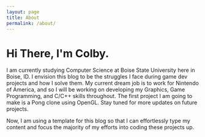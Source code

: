 ```yaml
---
layout: page
title: About
permalink: /about/
---
```


# Hi There, I'm Colby.

I am currently studying Computer Science at Boise State University here in Boise, ID. I envision this blog to be the struggles I face during game dev projects and how I solve them. My current dream job is to work for Nintendo of America, and so I will be working on developing my Graphics, Game Programming, and C/C++ skills throughout. The first project I am going to make is a Pong clone using OpenGL. Stay tuned for more updates on future projects.

Now, I am using a template for this blog so that I can effortlessly type my content and focus the majority of my efforts into coding these projects up.